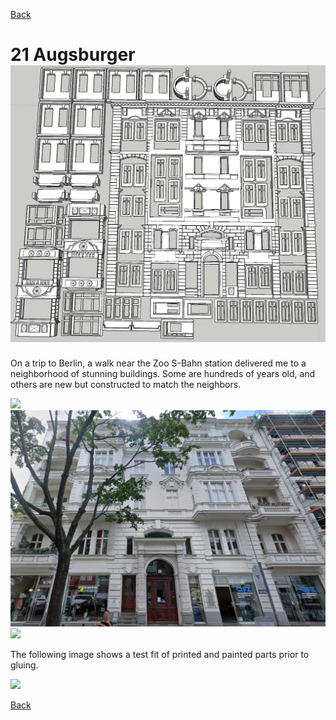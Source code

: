 [Back](../structures.md)

# 21 Augsburger ![](model21AugsburgerRender.png)

On a trip to Berlin, a walk near the Zoo S-Bahn station delivered me to a neighborhood of stunning buildings. Some are hundreds of years old, and others are new but constructed to match the neighbors.

![](model21AugsburgerFrintElevationLarge.png)
![](prototypeBuilding21Augsburger.png)
![](model21AugsburgerSideElevation.png)

The following image shows a test fit of printed and painted parts prior to gluing.

![](model21AugsburgerBackElevation.png)

[Back](../structures.md)
